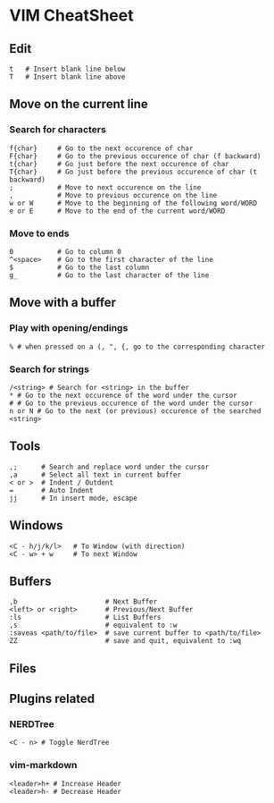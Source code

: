 # VIM CheatSheet

## Edit

    t   # Insert blank line below
    T   # Insert blank line above

## Move on the current line
### Search for characters
    f{char}     # Go to the next occurence of char
    F{char}     # Go to the previous occurence of char (f backward)
    t{char}     # Go just before the next occurence of char
    T{char}     # Go just before the previous occurence of char (t backward)
    ;           # Move to next occurence on the line
    ,           # Move to previous occurence on the line
    w or W      # Move to the beginning of the following word/WORD
    e or E      # Move to the end of the current word/WORD

### Move to ends
    0           # Go to column 0
    ^<space>    # Go to the first character of the line
    $           # Go to the last column
    g_          # Go to the last character of the line
    
## Move with a buffer
### Play with opening/endings
    % # when pressed on a (, ", {, go to the corresponding character
    
### Search for strings
    /<string> # Search for <string> in the buffer
    * # Go to the next occurence of the word under the cursor
    # # Go to the previous occurence of the word under the cursor
    n or N # Go to the next (or previous) occurence of the searched <string>
    

## Tools

    ,;      # Search and replace word under the cursor
    ,a      # Select all text in current buffer
    < or >  # Indent / Outdent
    =       # Auto Indent
    jj      # In insert mode, escape

## Windows
    <C - h/j/k/l>   # To Window (with direction)
    <C - w> + w     # To next Window 
    
## Buffers
    ,b                      # Next Buffer
    <left> or <right>       # Previous/Next Buffer
    :ls                     # List Buffers
    ,s                      # equivalent to :w
    :saveas <path/to/file>  # save current buffer to <path/to/file>
    ZZ                      # save and quit, equivalent to :wq
    
## Files
    

## Plugins related
### NERDTree
    <C - n> # Toggle NerdTree

### vim-markdown
    <leader>h+ # Increase Header
    <leader>h- # Decrease Header
